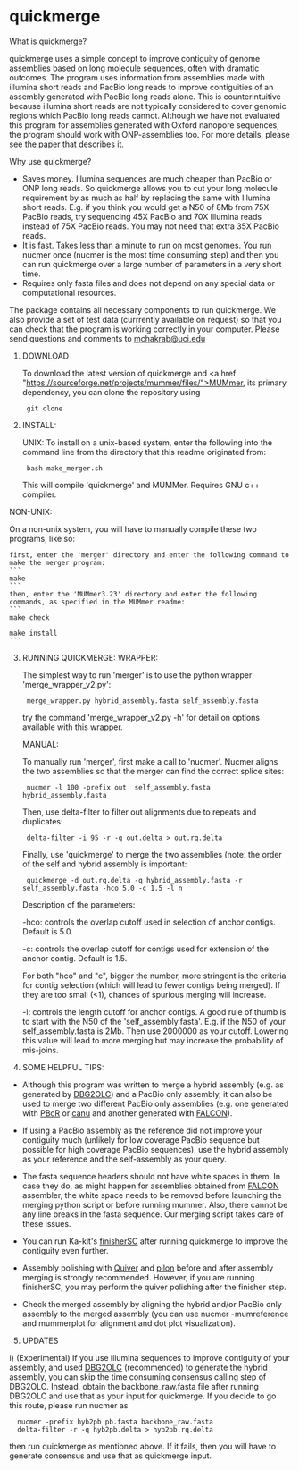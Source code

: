 # quickmerge


What is quickmerge?

quickmerge uses a simple concept to improve contiguity of genome assemblies based on long molecule sequences, often with dramatic outcomes. The program uses information from assemblies made with illumina short reads and PacBio long reads to improve contiguities of an assembly generated with PacBio long reads alone. This is counterintuitive because illumina short reads are not typically considered to cover genomic regions which PacBio long reads cannot. Although we have not evaluated this program for assemblies generated with Oxford nanopore sequences, the program should work with ONP-assemblies too. For more details, please see <a href="http://biorxiv.org/content/early/2016/05/19/029306">the paper</a> that describes it.    

Why use quickmerge?

 * Saves money. Illumina sequences are much cheaper than PacBio or ONP long reads. So quickmerge allows you to cut your long molecule requirement by as much as half by replacing the same with Illumina short reads. E.g. if you think you would get a N50 of 8Mb from 75X PacBio reads, try sequencing 45X PacBio and 70X Illumina reads instead of 75X PacBio reads. You may not need that extra 35X PacBio reads.
 * It is fast. Takes less than a minute to run on most genomes. You run nucmer once (nucmer is the most time consuming step) and then you can run quickmerge over a large number of parameters in a very short time.
 * Requires only fasta files and does not depend on any special data or computational resources.
 
The package contains all necessary components to run quickmerge. We also provide a set of test data (currrently available on request) so that you can check that the program is working correctly in your computer. Please send questions and comments to mchakrab@uci.edu


1. DOWNLOAD

   To download the latest version of quickmerge and <a href "https://sourceforge.net/projects/mummer/files/">MUMmer</a>, its primary dependency, you can clone the repository using 
   ```
    git clone
   ```
   
2. INSTALL:

   UNIX:
   To install on a unix-based system, enter the following into the command line from the directory that this readme originated from:
   ```
	bash make_merger.sh
   ```
   This will compile 'quickmerge' and MUMMer. Requires GNU c++ compiler.

  NON-UNIX:

   On a non-unix system, you will have to manually compile these two programs, like so:

    first, enter the 'merger' directory and enter the following command to make the merger program:
    ```
 	make
    ```
    then, enter the 'MUMmer3.23' directory and enter the following commands, as specified in the MUMmer readme:
    ```
	make check

	make install
    ```
3. RUNNING QUICKMERGE:
   WRAPPER:

   The simplest way to run 'merger' is to use the python wrapper 'merge_wrapper_v2.py':
   ```
	merge_wrapper.py hybrid_assembly.fasta self_assembly.fasta
   ```
   try the command 'merge_wrapper_v2.py -h' for detail on options available with this wrapper.

   MANUAL:

   To manually run 'merger', first make a call to 'nucmer'.  Nucmer aligns the two assemblies so that the merger can find the correct splice sites:
   ```
	nucmer -l 100 -prefix out  self_assembly.fasta hybrid_assembly.fasta
   ```
   Then, use delta-filter to filter out alignments due to repeats and duplicates:
   ```   
	delta-filter -i 95 -r -q out.delta > out.rq.delta
   ```
   Finally, use 'quickmerge' to merge the two assemblies (note: the order of the self and hybrid assembly is important:
   ```
	quickmerge -d out.rq.delta -q hybrid_assembly.fasta -r self_assembly.fasta -hco 5.0 -c 1.5 -l n
   ```
   Description of the parameters:

   -hco: controls the overlap cutoff used in selection of anchor contigs. Default is 5.0. 

   -c: controls the overlap cutoff for contigs used for extension of the anchor contig. Default is 1.5.

   For both "hco" and "c", bigger the number, more stringent is the criteria for contig selection (which will lead to fewer contigs being merged). If they are too small (<1), chances of spurious merging will increase.

   -l: controls the length cutoff for anchor contigs. A good rule of thumb is to start with the N50 of the 'self_assembly.fasta'. E.g. if the N50 of your self_assembly.fasta is 2Mb. Then use 2000000 as your cutoff. Lowering this value will lead to more merging but may increase the probability of mis-joins.

4. SOME HELPFUL TIPS:

 * Although this program was written to merge a hybrid assembly (e.g. as generated by <a href="https://sites.google.com/site/dbg2olc/">DBG2OLC</a>) and a PacBio only assembly, it can also be used to merge two different PacBio only assemblies (e.g. one generated with <a href="https://sourceforge.net/projects/wgs-assembler/files/wgs-assembler/">PBcR</a> or <a href="https://github.com/marbl/canu">canu</a> and another generated with <a href="https://github.com/PacificBiosciences/FALCON-integrate">FALCON</a>).

  * If using a PacBio assembly as the reference did not improve your contiguity much (unlikely for low coverage PacBio sequence but possible for high coverage PacBio sequences), use the hybrid assembly as your reference and the self-assembly as your query.
  

  * The fasta sequence headers should not have white spaces in them. In case they do, as might happen for assemblies obtained from  <a href="https://github.com/PacificBiosciences/FALCON-integrate">FALCON</a> assembler, the white space needs to be removed before launching the merging python script or before running mummer. Also, there cannot be any line breaks in the fasta sequence. Our merging script takes care of these issues.  

  * You can run Ka-kit's <a href="https://github.com/kakitone/finishingTool">finisherSC</a> after running quickmerge to improve the contiguity even further.

  * Assembly polishing with <a href="https://github.com/PacificBiosciences/GenomicConsensus">Quiver</a> and <a href="https://github.com/broadinstitute/pilon/wiki">pilon</a> before and after assembly merging is strongly recommended. However, if you are running finisherSC, you may perform the quiver polishing after the finisher step.

  * Check the merged assembly by aligning the hybrid and/or PacBio only assembly to the merged assembly (you can use nucmer -mumreference and mummerplot for alignment and dot plot visualization).


5. UPDATES

  i) (Experimental) If you use illumina sequences to improve contiguity of your assembly, and used <a href="https://sites.google.com/site/dbg2olc/">DBG2OLC</a> (recommended) to generate the hybrid assembly, you can skip the time consuming consensus calling step of DBG2OLC. Instead, obtain the backbone_raw.fasta file after running DBG2OLC and use that as your input for quickmerge. If you decide to go this route, please run nucmer as 
  ```
  	nucmer -prefix hyb2pb pb.fasta backbone_raw.fasta
  	delta-filter -r -q hyb2pb.delta > hyb2pb.rq.delta
  ```
  then run quickmerge as mentioned above. If it fails, then you will have to generate consensus and use that as quickmerge input.
